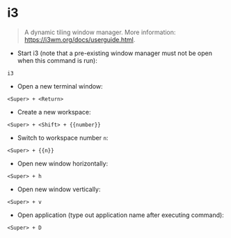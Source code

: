 # i3

> A dynamic tiling window manager.
> More information: <https://i3wm.org/docs/userguide.html>.

- Start i3 (note that a pre-existing window manager must not be open when this command is run):

`i3`

- Open a new terminal window:

`<Super> + <Return>`

- Create a new workspace:

`<Super> + <Shift> + {{number}}`

- Switch to workspace number `n`:

`<Super> + {{n}}`

- Open new window horizontally:

`<Super> + h`

- Open new window vertically:

`<Super> + v`

- Open application (type out application name after executing command):

`<Super> + D`
